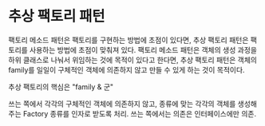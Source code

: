 # 추상 팩토리 패턴

팩토리 메소드 패턴은 팩토리를 구현하는 방법에 초점이 있다면, 추상 팩토리 패턴은 팩토리를 사용하는 방법에 초점이 맞춰져 있다.
팩토리 메소드 패턴은 객체의 생성 과정을 하위 클래스로 나눠서 위임하는 것에 목적이 있다고 한다면, 추상 팩토리 패턴은 객체의 family를 일일이 구체적인 객체에 의존하지 않고 만들 수 있게 하는 것이 목적이다.

추상 팩토리의 핵심은 "family & 군"

쓰는 쪽에서 각각의 구체적인 객체에 의존하지 않고, 종류에 맞는 각각의 객체를 생성해주는 Factory 종류를 인자로 받도록 처리. 쓰는 쪽에서는 의존은 인터페이스에만 의존.
